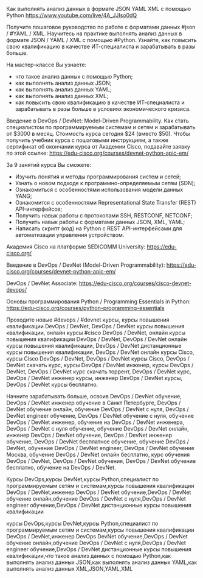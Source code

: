 Как выполнять анализ данных в формате JSON YAML XML с помощью Python https://www.youtube.com/live/4A_JJIso0dQ

Получите пошаговое руководство по работе с форматами данных #json / #YAML / XML. Научитесь на практике выполнять анализ данных в формате JSON / YAML / XML с помощью #Python. Узнайте, как повысить свою квалификацию в качестве ИТ-специалиста и зарабатывать в разы больше. 

На мастер-классе Вы узнаете:
- что такое анализ данных с помощью Python;
- как выполнять анализ данных JSON;
- как выполнять анализ данных YAML;
- как выполнять анализ данных XML;
- как повысить свою квалификацию в качестве ИТ-специалиста и зарабатывать в разы больше в условиях экономического кризиса.

Введение в DevOps / DevNet: Model-Driven Programmability. Как стать специалистом по программируемым системам и сетям и зарабатывать от $3000 в месяц.
Стоимость курса сегодня $24 (вместо $50).
Чтобы получить учебник курса с пошаговыми инструкциям,  а также сертификат об окончании курса от Академии Cisco, подавайте заявку по этой ссылке:
https://edu-cisco.org/courses/devnet-python-apic-em/

За 9 занятий курса Вы cможете:
- Изучить понятия и методы программирования систем и сетей;
- Узнать о новом подходе к программно-определяемым сетям (SDN);
- Ознакомиться с особенностями использования модели данных YANG; 
- Ознакомится с особенностями Representational State Transfer (REST) API-интерфейсов;
- Получить навык работы с протоколами SSH, RESTCONF, NETCONF; 
- Получить навык работы с форматами данных JSON, XML, YAML;
- Написать скрипт (код) на Python с REST API-интерфейсами для автоматизации управления устройством.

Академия Cisco на платформе SEDICOMM University: https://edu-cisco.org/

Введение в DevOps / DevNet (Model-Driven Programmability): https://edu-cisco.org/courses/devnet-python-apic-em/

DevOps / DevNet Associate: https://edu-cisco.org/courses/cisco-devnet-devops/

Основы программирования Python / Programming Essentials in Python: https://edu-cisco.org/courses/python-programming-essentials

Проходите новые #devops  / #devnet  курсы, курсы повышения квалификации DevOps / DevNet, DevOps / DevNet курсы повышения квалификации, онлайн курсы #cisco  DevOps / DevNet, онлайн курсы повышения квалификации DevOps / DevNet, DevOps / DevNet онлайн курсы повышения квалификации, DevOps / DevNet дистанционные курсы повышения квалификации, DevOps / DevNet онлайн курсы Cisco, курсы Cisco DevOps / DevNet, DevOps / DevNet курсы Cisco, DevOps / DevNet скачать курс, курсы DevOps / DevNet инженер, курсы DevOps / DevNet, DevOps / DevNet курс скачать торрент, DevOps / DevNet курс, DevOps / DevNet инженер курсы, инженер DevOps / DevNet курсы, DevOps / DevNet курсы бесплатно.

Начните зарабатывать больше, освоив DevOps / DevNet обучение, DevOps / DevNet инженер обучение в Санкт Петербурге, DevOps / DevNet обучение онлайн, обучение DevOps / DevNet с нуля, DevOps / DevNet engineer обучение, DevOps / DevNet обучение с нуля, обучение DevOps / DevNet инженер, обучение на DevOps / DevNet инженера, DevOps / DevNet с нуля обучение, обучение DevOps / DevNet онлайн, инженер DevOps / DevNet обучение, DevOps / DevNet инженер обучение, DevOps / DevNet бесплатное обучение, обучение DevOps / DevNet, обучение DevOps / DevNet engineer, DevOps / DevNet обучение Москва, обучение DevOps / DevNet онлайн бесплатно, курс обучения DevOps / DevNet, DevOps / DevNet обучения, DevOps / DevNet обучение бесплатно, обучение на DevOps / DevNet.

Курсы DevOps,курсы DevNet,курсы Python,специалист по программируемым сетям и системам,курсы повышения квалификации DevOps / DevNet,инженер DevOps / DevNet обучение,DevOps / DevNet обучение онлайн,обучение DevOps / DevNet с нуля,DevOps / DevNet engineer обучение,DevOps / DevNet дистанционные курсы повышения квалификации

курсы DevOps,курсы DevNet,курсы Python,специалист по программируемым сетям и системам,курсы повышения квалификации DevOps / DevNet,инженер DevOps DevNet обучение,DevOps / DevNet обучение онлайн,обучение DevOps / DevNet с нуля,DevOps / DevNet engineer обучение,DevOps / DevNet дистанционные курсы повышения квалификации,что такое анализ данных с помощью Python,как выполнять анализ данных JSON,как выполнять анализ данных YAML,как выполнять анализ данных XML,JSON,YAML,XML
